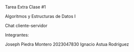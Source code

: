 Tarea Extra Clase #1

Algoritmos y Estructuras de Datos I

Chat cliente-servidor

Integrantes: 

Joseph Piedra Montero 2023047830
Ignacio Astua Rodríguez
